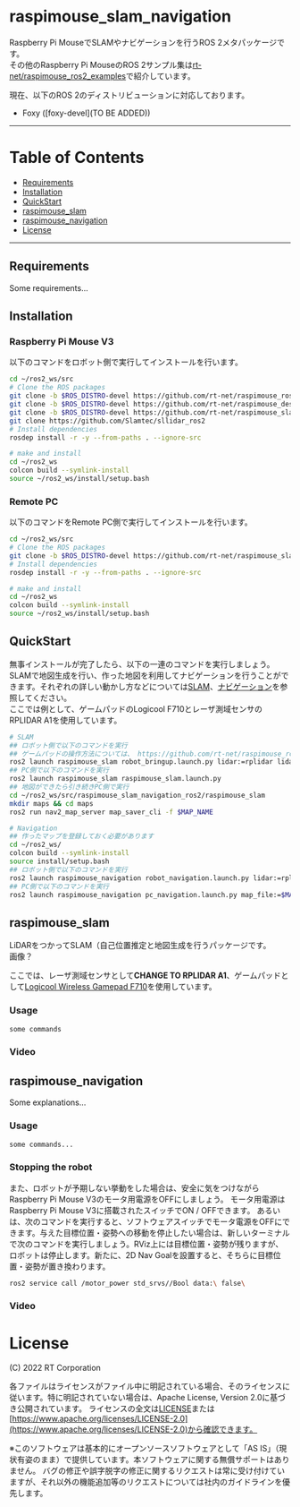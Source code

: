# raspimouse_slam_navigation
Raspberry Pi MouseでSLAMやナビゲーションを行うROS 2メタパッケージです。  
その他のRaspberry Pi MouseのROS 2サンプル集は[rt-net/raspimouse_ros2_examples](https://github.com/rt-net/raspimouse_ros2_examples)で紹介しています。  

現在、以下のROS 2のディストリビューションに対応しております。  
 - Foxy ([foxy-devel](TO BE ADDED))

---
# Table of Contents
 - [Requirements](#Requirements)
 - [Installation](#Installation)
 - [QuickStart](#QuickStart)
 - [raspimouse_slam](#SLAM)
 - [raspimouse_navigation](#Navigation)
 - [License](#License)
---

<a name="Requirements"></a>
## Requirements
Some requirements...

<a name="Installation"></a>
## Installation
### Raspberry Pi Mouse V3
以下のコマンドをロボット側で実行してインストールを行います。
```sh
cd ~/ros2_ws/src
# Clone the ROS packages
git clone -b $ROS_DISTRO-devel https://github.com/rt-net/raspimouse_ros2_examples
git clone -b $ROS_DISTRO-devel https://github.com/rt-net/raspimouse_descriptions
git clone -b $ROS_DISTRO-devel https://github.com/rt-net/raspimouse_slam_navigation_ros2
git clone https://github.com/Slamtec/sllidar_ros2
# Install dependencies
rosdep install -r -y --from-paths . --ignore-src

# make and install
cd ~/ros2_ws
colcon build --symlink-install
source ~/ros2_ws/install/setup.bash
```

### Remote PC
以下のコマンドをRemote PC側で実行してインストールを行います。
```sh
cd ~/ros2_ws/src
# Clone the ROS packages
git clone -b $ROS_DISTRO-devel https://github.com/rt-net/raspimouse_slam_navigation_ros2
# Install dependencies
rosdep install -r -y --from-paths . --ignore-src

# make and install
cd ~/ros2_ws
colcon build --symlink-install
source ~/ros2_ws/install/setup.bash
```

<a name="QuickStart"></a>
## QuickStart
無事インストールが完了したら、以下の一連のコマンドを実行しましょう。SLAMで地図生成を行い、作った地図を利用してナビゲーションを行うことができます。それぞれの詳しい動かし方などについては[SLAM](#slam)、[ナビゲーション](#navigation)を参照してください。  
ここでは例として、ゲームパッドのLogicool F710とレーザ測域センサのRPLIDAR A1を使用しています。
```sh
# SLAM
## ロボット側で以下のコマンドを実行
## ゲームパッドの操作方法については、 https://github.com/rt-net/raspimouse_ros2_examples#joystick_control を参照してください
ros2 launch raspimouse_slam robot_bringup.launch.py lidar:=rplidar lidar_port:=/dev/ttyUSB0 joyconfig:=f710
## PC側で以下のコマンドを実行
ros2 launch raspimouse_slam raspimouse_slam.launch.py
## 地図ができたら引き続きPC側で実行
cd ~/ros2_ws/src/raspimouse_slam_navigation_ros2/raspimouse_slam
mkdir maps && cd maps
ros2 run nav2_map_server map_saver_cli -f $MAP_NAME

# Navigation
## 作ったマップを登録しておく必要があります
cd ~/ros2_ws/
colcon build --symlink-install
source install/setup.bash
## ロボット側で以下のコマンドを実行
ros2 launch raspimouse_navigation robot_navigation.launch.py lidar:=rplidar
## PC側で以下のコマンドを実行
ros2 launch raspimouse_navigation pc_navigation.launch.py map_file:=$MAP_NAME.yaml
```

<a name="SLAM"></a>
## raspimouse_slam
LiDARをつかってSLAM（自己位置推定と地図生成を行うパッケージです。  
画像？  

ここでは、レーザ測域センサとして**CHANGE TO RPLIDAR A1**、ゲームパッドとして[Logicool Wireless Gamepad F710](https://gaming.logicool.co.jp/ja-jp/products/gamepads/f710-wireless-gamepad.html#940-0001440)を使用しています。

### Usage

```sh
some commands
```

### Video


<a name="Navigation"></a>
## raspimouse_navigation

Some explanations...

### Usage

```sh
some commands...
```

### Stopping the robot
また、ロボットが予期しない挙動をした場合は、安全に気をつけながらRaspberry Pi Mouse V3のモータ用電源をOFFにしましょう。 モータ用電源はRaspberry Pi Mouse V3に搭載されたスイッチでON / OFFできます。 あるいは、次のコマンドを実行すると、ソフトウェアスイッチでモータ電源をOFFにできます。与えた目標位置・姿勢への移動を停止したい場合は、新しいターミナルで次のコマンドを実行しましょう。RViz上には目標位置・姿勢が残りますが、ロボットは停止します。新たに、2D Nav Goalを設置すると、そちらに目標位置・姿勢が置き換わります。  
```sh
ros2 service call /motor_power std_srvs//Bool data:\ false\
```  

### Video



<a name="License"></a>
# License

(C) 2022 RT Corporation

各ファイルはライセンスがファイル中に明記されている場合、そのライセンスに従います。特に明記されていない場合は、Apache License, Version 2.0に基づき公開されています。 ライセンスの全文は[LICENSE](./LICENSE)または[https://www.apache.org/licenses/LICENSE-2.0](https://www.apache.org/licenses/LICENSE-2.0)から確認できます。

※このソフトウェアは基本的にオープンソースソフトウェアとして「AS IS」（現状有姿のまま）で提供しています。本ソフトウェアに関する無償サポートはありません。 バグの修正や誤字脱字の修正に関するリクエストは常に受け付けていますが、それ以外の機能追加等のリクエストについては社内のガイドラインを優先します。